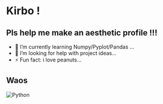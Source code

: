 # Kirbo !
## Pls help me make an aesthetic profile !!!

<!--
**Marioriatto/marioriatto** is a ✨ _special_ ✨ repository because its `README.md` (this file) appears on your GitHub profile.

Here are some ideas to get you started:
-->
- 🌱 I’m currently learning Numpy/Pyplot/Pandas ...
- 🤔 I’m looking for help with project ideas...
- ⚡ Fun fact: i love peanuts...
## Waos
![Python](https://img.shields.io/badge/python-3670A0?style=for-the-badge&logo=python&logoColor=ffdd54)
